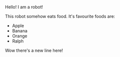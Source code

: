 Hello! I am a robot!

This robot somehow eats food. It's favourite foods are:

- Apple
- Banana 
- Orange
- Ralph

Wow there's a new line here!
